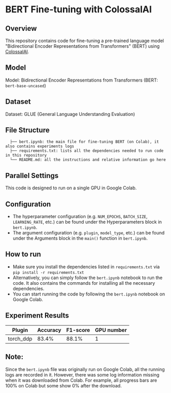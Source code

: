 # BERT Fine-tuning with ColossalAI

## Overview
This repository contains code for fine-tuning a pre-trained language model "Bidirectional Encoder Representations from Transformers" (BERT) using [ColossalAI](https://github.com/hpcaitech/ColossalAI).

## Model
Model: Bidirectional Encoder Representations from Transformers (BERT: `bert-base-uncased`)

## Dataset
Dataset: GLUE (General Language Understanding Evaluation)

## File Structure
```
  ├── bert.ipynb: the main file for fine-tuning BERT (on Colab), it also contains experiments logs
  ├── requirements.txt: lists all the dependencies needed to run code in this repository
  └── README.md: all the instructions and relative information go here
```

## Parallel Settings
This code is designed to run on a single GPU in Google Colab.

## Configuration
* The hyperparameter configuration (e.g. `NUM_EPOCHS`, `BATCH_SIZE`, `LEARNING_RATE`, etc.) can be found under the Hyperparameters block in `bert.ipynb`.
* The argument configuration (e.g. `plugin`, `model_type`, etc.) can be found under the Arguments block in the `main()` function in `bert.ipynb`.

## How to run
* Make sure you install the dependencies listed in `requirements.txt` via `pip install -r requirements.txt`
* Alternatively, you can simply follow the `bert.ipynb` notebook to run the code. It also contains the commands for installing all the necessary dependencies.
* You can start running the code by following the `bert.ipynb` notebook on Google Colab.

## Experiment Results

| Plugin         | Accuracy | F1-score | GPU number |
| -------------- | -------- | -------- | -------- |
| torch_ddp      | 83.4%    | 88.1%    |    1     |

## Note:
Since the `bert.ipynb` file was originally run on Google Colab, all the running logs are recorded in it. However, there was some log information missing when it was downloaded from Colab. For example, all progress bars are 100% on Colab but some show 0% after the download.


